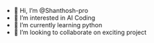 - 👋 Hi, I’m @Shanthosh-pro
- 👀 I’m interested in AI Coding 
- 🌱 I’m currently learning python
- 💞️ I’m looking to collaborate on exciting project

<!---
Shanthosh-pro/Shanthosh-pro is a ✨ special ✨ repository because its `README.md` (this file) appears on your GitHub profile.
You can click the Preview link to take a look at your changes.
--->
